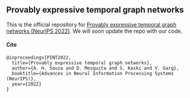 ## Provably expressive temporal graph networks



This is the official repository for [Provably expressive temporal graph networks (NeurIPS 2022)](https://arxiv.org/abs/2209.15059).
We will soon update the repo with our code.

#### Cite
```
@inproceedings{PINT2022,
  title={Provably expressive temporal graph networks},
  author={A. H. Souza and D. Mesquita and S. Kaski and V. Garg},
  booktitle={Advances in Neural Information Processing Systems (NeurIPS)},
  year={2022}
}
```
